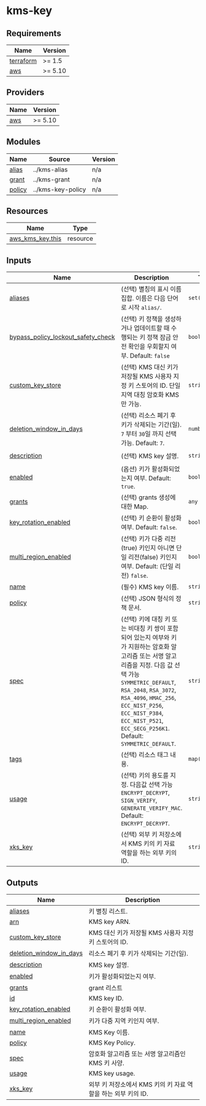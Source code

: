 # kms-key

<!-- BEGINNING OF PRE-COMMIT-TERRAFORM DOCS HOOK -->
## Requirements

| Name | Version |
|------|---------|
| <a name="requirement_terraform"></a> [terraform](#requirement\_terraform) | >= 1.5 |
| <a name="requirement_aws"></a> [aws](#requirement\_aws) | >= 5.10 |

## Providers

| Name | Version |
|------|---------|
| <a name="provider_aws"></a> [aws](#provider\_aws) | >= 5.10 |

## Modules

| Name | Source | Version |
|------|--------|---------|
| <a name="module_alias"></a> [alias](#module\_alias) | ../kms-alias | n/a |
| <a name="module_grant"></a> [grant](#module\_grant) | ../kms-grant | n/a |
| <a name="module_policy"></a> [policy](#module\_policy) | ../kms-key-policy | n/a |

## Resources

| Name | Type |
|------|------|
| [aws_kms_key.this](https://registry.terraform.io/providers/hashicorp/aws/latest/docs/resources/kms_key) | resource |

## Inputs

| Name | Description | Type | Default | Required |
|------|-------------|------|---------|:--------:|
| <a name="input_aliases"></a> [aliases](#input\_aliases) | (선택) 별칭의 표시 이름 집합. 이름은 다음 단어로 시작 `alias/`. | `set(string)` | `[]` | no |
| <a name="input_bypass_policy_lockout_safety_check"></a> [bypass\_policy\_lockout\_safety\_check](#input\_bypass\_policy\_lockout\_safety\_check) | (선택) 키 정책을 생성하거나 업데이트할 때 수행되는 키 정책 잠금 안전 확인을 우회할지 여부. Default: `false` | `bool` | `false` | no |
| <a name="input_custom_key_store"></a> [custom\_key\_store](#input\_custom\_key\_store) | (선택) KMS 대신 키가 저장될 KMS 사용자 지정 키 스토어의 ID. 단일 지역 대칭 암호화 KMS 만 가능. | `string` | `null` | no |
| <a name="input_deletion_window_in_days"></a> [deletion\_window\_in\_days](#input\_deletion\_window\_in\_days) | (선택) 리소스 폐기 후 키가 삭제되는 기간(일). `7` 부터 `30`일 까지 선택 가능. Default: `7`. | `number` | `7` | no |
| <a name="input_description"></a> [description](#input\_description) | (선택) KMS key 설명. | `string` | `"Managed by Terraform."` | no |
| <a name="input_enabled"></a> [enabled](#input\_enabled) | (옵션) 키가 활성화되었는지 여부. Default: `true`. | `bool` | `true` | no |
| <a name="input_grants"></a> [grants](#input\_grants) | (선택) grants 생성에 대한 Map. | `any` | `{}` | no |
| <a name="input_key_rotation_enabled"></a> [key\_rotation\_enabled](#input\_key\_rotation\_enabled) | (선택) 키 순환이 활성화 여부. Default: `false`. | `bool` | `false` | no |
| <a name="input_multi_region_enabled"></a> [multi\_region\_enabled](#input\_multi\_region\_enabled) | (선택) 키가 다중 리전(true) 키인지 아니면 단일 리전(false) 키인지 여부. Default: (단일 리전) `false`. | `bool` | `false` | no |
| <a name="input_name"></a> [name](#input\_name) | (필수) KMS key 이름. | `string` | n/a | yes |
| <a name="input_policy"></a> [policy](#input\_policy) | (선택) JSON 형식의 정책 문서. | `string` | `null` | no |
| <a name="input_spec"></a> [spec](#input\_spec) | (선택) 키에 대칭 키 또는 비대칭 키 쌍이 포함되어 있는지 여부와 키가 지원하는 암호화 알고리즘 또는 서명 알고리즘을 지정. 다음 값 선택 가능 `SYMMETRIC_DEFAULT`, `RSA_2048`, `RSA_3072`, `RSA_4096`, `HMAC_256`, `ECC_NIST_P256`, `ECC_NIST_P384`, `ECC_NIST_P521`, `ECC_SECG_P256K1`. Default: `SYMMETRIC_DEFAULT`. | `string` | `"SYMMETRIC_DEFAULT"` | no |
| <a name="input_tags"></a> [tags](#input\_tags) | (선택) 리소스 태그 내용. | `map(string)` | `{}` | no |
| <a name="input_usage"></a> [usage](#input\_usage) | (선택) 키의 용도를 지정. 다음값 선택 가능 `ENCRYPT_DECRYPT`, `SIGN_VERIFY`, `GENERATE_VERIFY_MAC`. Default: `ENCRYPT_DECRYPT`. | `string` | `"ENCRYPT_DECRYPT"` | no |
| <a name="input_xks_key"></a> [xks\_key](#input\_xks\_key) | (선택) 외부 키 저장소에서 KMS 키의 키 자료 역할을 하는 외부 키의 ID. | `string` | `null` | no |

## Outputs

| Name | Description |
|------|-------------|
| <a name="output_aliases"></a> [aliases](#output\_aliases) | 키 별칭 리스트. |
| <a name="output_arn"></a> [arn](#output\_arn) | KMS key ARN. |
| <a name="output_custom_key_store"></a> [custom\_key\_store](#output\_custom\_key\_store) | KMS 대신 키가 저장될 KMS 사용자 지정 키 스토어의 ID. |
| <a name="output_deletion_window_in_days"></a> [deletion\_window\_in\_days](#output\_deletion\_window\_in\_days) | 리소스 폐기 후 키가 삭제되는 기간(일). |
| <a name="output_description"></a> [description](#output\_description) | KMS key 설명. |
| <a name="output_enabled"></a> [enabled](#output\_enabled) | 키가 활성화되었는지 여부. |
| <a name="output_grants"></a> [grants](#output\_grants) | grant 리스트 |
| <a name="output_id"></a> [id](#output\_id) | KMS key ID. |
| <a name="output_key_rotation_enabled"></a> [key\_rotation\_enabled](#output\_key\_rotation\_enabled) | 키 순환이 활성화 여부. |
| <a name="output_multi_region_enabled"></a> [multi\_region\_enabled](#output\_multi\_region\_enabled) | 키가 다중 지역 키인지 여부. |
| <a name="output_name"></a> [name](#output\_name) | KMS Key 이름. |
| <a name="output_policy"></a> [policy](#output\_policy) | KMS Key Policy. |
| <a name="output_spec"></a> [spec](#output\_spec) | 암호화 알고리즘 또는 서명 알고리즘인 KMS 키 사양. |
| <a name="output_usage"></a> [usage](#output\_usage) | KMS key usage. |
| <a name="output_xks_key"></a> [xks\_key](#output\_xks\_key) | 외부 키 저장소에서 KMS 키의 키 자료 역할을 하는 외부 키의 ID. |
<!-- END OF PRE-COMMIT-TERRAFORM DOCS HOOK -->
